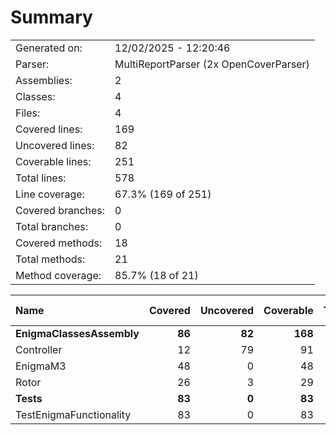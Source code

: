 ﻿# Summary
|||
|:---|:---|
| Generated on: | 12/02/2025 - 12:20:46 |
| Parser: | MultiReportParser (2x OpenCoverParser) |
| Assemblies: | 2 |
| Classes: | 4 |
| Files: | 4 |
| Covered lines: | 169 |
| Uncovered lines: | 82 |
| Coverable lines: | 251 |
| Total lines: | 578 |
| Line coverage: | 67.3% (169 of 251) |
| Covered branches: | 0 |
| Total branches: | 0 |
| Covered methods: | 18 |
| Total methods: | 21 |
| Method coverage: | 85.7% (18 of 21) |

|**Name**|**Covered**|**Uncovered**|**Coverable**|**Total**|**Line coverage**|**Covered**|**Total**|**Branch coverage**|**Covered**|**Total**|**Method coverage**|
|:---|---:|---:|---:|---:|---:|---:|---:|---:|---:|---:|---:|
|**EnigmaClassesAssembly**|**86**|**82**|**168**|**361**|**51.1%**|**0**|**0**|****|**12**|**15**|**80%**|
|Controller|12|79|91|219|13.1%|0|0||2|5|40%|
|EnigmaM3|48|0|48|81|100%|0|0||4|4|100%|
|Rotor|26|3|29|61|89.6%|0|0||6|6|100%|
|**Tests**|**83**|**0**|**83**|**217**|**100%**|**0**|**0**|****|**6**|**6**|**100%**|
|TestEnigmaFunctionality|83|0|83|217|100%|0|0||6|6|100%|
